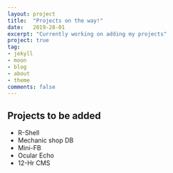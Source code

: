 ```yaml
---
layout: project
title:  "Projects on the way!"
date:   2019-28-01
excerpt: "Currently working on adding my projects"
project: true
tag:
- jekyll 
- moon
- blog
- about
- theme
comments: false
---
```


## Projects to be added
* R-Shell
* Mechanic shop DB
* Mini-FB
* Ocular Echo
* 12-Hr CMS